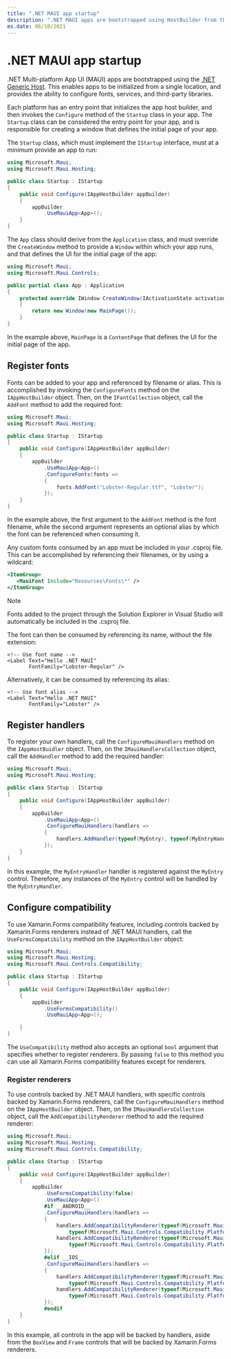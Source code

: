 ```yaml
---
title: ".NET MAUI app startup"
description: ".NET MAUI apps are bootstrapped using HostBuilder from the Microsoft.Extensions library, enabling apps to be initialized from a single location."
ms.date: 06/10/2021
---
```


# .NET MAUI app startup

.NET Multi-platform App UI (MAUI) apps are bootstrapped using the [.NET Generic Host](/dotnet/core/extensions/generic-host). This enables apps to be initialized from a single location, and provides the ability to configure fonts, services, and third-party libraries.

Each platform has an entry point that initializes the app host builder, and then invokes the `Configure` method of the `Startup` class in your app. The `Startup` class can be considered the entry point for your app, and is responsible for creating a window that defines the initial page of your app.

The `Startup` class, which must implement the `IStartup` interface, must at a minimum provide an app to run:

```csharp
using Microsoft.Maui;
using Microsoft.Maui.Hosting;

public class Startup : IStartup
{
    public void Configure(IAppHostBuilder appBuilder)
    {
        appBuilder
            .UseMauiApp<App>();
    }
}
```

The `App` class should derive from the `Application` class, and must override the `CreateWindow` method to provide a `Window` within which your app runs, and that defines the UI for the initial page of the app:

```csharp
using Microsoft.Maui;
using Microsoft.Maui.Controls;

public partial class App : Application
{
    protected override IWindow CreateWindow(IActivationState activationState)
    {
        return new Window(new MainPage());
    }
}
```

In the example above, `MainPage` is a `ContentPage` that defines the UI for the initial page of the app.

## Register fonts

Fonts can be added to your app and referenced by filename or alias. This is accomplished by invoking the `ConfigureFonts` method on the `IAppHostBuilder` object. Then, on the `IFontCollection` object, call the `AddFont` method to add the required font:

```csharp
using Microsoft.Maui;
using Microsoft.Maui.Hosting;

public class Startup : IStartup
{
    public void Configure(IAppHostBuilder appBuilder)
    {
        appBuilder
            .UseMauiApp<App>()
            .ConfigureFonts(fonts =>
            {
                fonts.AddFont("Lobster-Regular.ttf", "Lobster");
            });            
    }
}
```

In the example above, the first argument to the `AddFont` method is the font filename, while the second argument represents an optional alias by which the font can be referenced when consuming it.

Any custom fonts consumed by an app must be included in your .csproj file. This can be accomplished by referencing their filenames, or by using a wildcard:

```xml
<ItemGroup>
   <MauiFont Include="Resources\Fonts\*" />
</ItemGroup>
```

> [!NOTE]
> Fonts added to the project through the Solution Explorer in Visual Studio will automatically be included in the .csproj file.

The font can then be consumed by referencing its name, without the file extension:

```xaml
<!-- Use font name -->
<Label Text="Hello .NET MAUI"
       FontFamily="Lobster-Regular" />
```

Alternatively, it can be consumed by referencing its alias:

```xaml
<!-- Use font alias -->
<Label Text="Hello .NET MAUI"
       FontFamily="Lobster" />
```

<!-- ## Configure Essentials

```csharp
appBuilder
    .UseMauiApp<App>()
    .ConfigureEssentials(essentials =>
    {
        essentials
            .UseVersionTracking()
            .UseMapServiceToken("YOUR-KEY-HERE");
    });
``` -->

## Register handlers

To register your own handlers, call the `ConfigureMauiHandlers` method on the `IAppHostBuidler` object. Then, on the `IMauiHandlersCollection` object, call the `AddHandler` method to add the required handler:

```csharp
using Microsoft.Maui;
using Microsoft.Maui.Hosting;

public class Startup : IStartup
{
    public void Configure(IAppHostBuilder appBuilder)
    {
        appBuilder
            .UseMauiApp<App>()        
            .ConfigureMauiHandlers(handlers =>
            {
                handlers.AddHandler(typeof(MyEntry), typeof(MyEntryHandler));
            });         
    }
}
```

In this example, the `MyEntryHandler` handler is registered against the `MyEntry` control. Therefore, any instances of the `MyEntry` control will be handled by the `MyEntryHandler`.

## Configure compatibility

To use Xamarin.Forms compatibility features, including controls backed by Xamarin.Forms renderers instead of .NET MAUI handlers, call the `UseFormsCompatibility` method on the `IAppHostBuilder` object:

```csharp
using Microsoft.Maui;
using Microsoft.Maui.Hosting;
using Microsoft.Maui.Controls.Compatibility;

public class Startup : IStartup
{
    public void Configure(IAppHostBuilder appBuilder)
    {
        appBuilder
            .UseFormsCompatibility()
            .UseMauiApp<App>();

    }
}
```

The `UseCompatibility` method also accepts an optional `bool` argument that specifies whether to register renderers. By passing `false` to this method you can use all Xamarin.Forms compatibility features except for renderers.

### Register renderers

To use controls backed by .NET MAUI handlers, with specific controls backed by Xamarin.Forms renderers, call the `ConfigureMauiHandlers` method on the `IAppHostBuilder` object. Then, on the `IMauiHandlersCollection` object, call the `AddCompatibilityRenderer` method to add the required renderer:

```csharp
using Microsoft.Maui;
using Microsoft.Maui.Hosting;
using Microsoft.Maui.Controls.Compatibility;

public class Startup : IStartup
{
    public void Configure(IAppHostBuilder appBuilder)
    {
        appBuilder
            .UseFormsCompatibility(false)          
            .UseMauiApp<App>()
            #if __ANDROID__
            .ConfigureMauiHandlers(handlers =>
            {
                handlers.AddCompatibilityRenderer(typeof(Microsoft.Maui.Controls.BoxView),
                    typeof(Microsoft.Maui.Controls.Compatibility.Platform.Android.BoxRenderer));
                handlers.AddCompatibilityRenderer(typeof(Microsoft.Maui.Controls.Frame),
                    typeof(Microsoft.Maui.Controls.Compatibility.Platform.Android.FastRenderers.FrameRenderer));
            });
            #elif __IOS__
            .ConfigureMauiHandlers(handlers =>
            {
                handlers.AddCompatibilityRenderer(typeof(Microsoft.Maui.Controls.BoxView),
                    typeof(Microsoft.Maui.Controls.Compatibility.Platform.iOS.BoxRenderer));
                handlers.AddCompatibilityRenderer(typeof(Microsoft.Maui.Controls.Frame),
                    typeof(Microsoft.Maui.Controls.Compatibility.Platform.iOS.FrameRenderer));
            });
            #endif            
    }
}
```

In this example, all controls in the app will be backed by handlers, aside from the `BoxView` and `Frame` controls that will be backed by Xamarin.Forms renderers.
